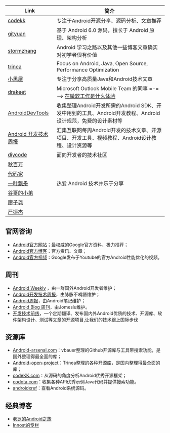 
| Link | 简介 |
| ------ | ------ | 
| [codekk](http://p.codekk.com/) | 专注于Android开源分享、源码分析、文章推荐 |
| [gityuan](http://gityuan.com/) | 基于 Android 6.0 源码，擅长于 Android 原理、架构分析 |
| [stormzhang](https://blog.csdn.net/googdev/article/details/51873500) | Android 学习之路以及其他一些博客文章确实对初学者很有价值
| [trinea](http://www.trinea.cn/) | Focus on Android, Java, Open Source, Performance Optimization
| [小黑屋](http://droidyue.com/) | 专注于分享高质量Java和Android技术文章
| [drakeet](https://medium.com/@drakeet/has-recommended) | Microsoft Outlook Mobile Team 的同事 =-= --> [在微软工作是什么体验](https://telegra.ph/join-microsoft-10-19)
| [AndroidDevTools](https://github.com/inferjay/AndroidDevTools) | 收集整理Android开发所需的Android SDK、开发中用到的工具、Android开发教程、Android设计规范，免费的设计素材等 
| [Android 开发技术周报](https://androidweekly.cn/) | 汇集互联网每周Android开发的技术文章、开源项目、开发工具、视频教程、Android设计教程、设计资源等
| [diycode](http://www.diycode.cc/) | 面向开发者的技术社区
| [秋百万](http://www.liaohuqiu.net/) | 
| [代码家](https://gank.io/) | 
| [一叶飘舟](https://blog.csdn.net/jdsjlzx) | 热爱 Android 技术并乐于分享
| [谷哥的小弟](https://blog.csdn.net/lfdfhl) | 
| [廖子尧](https://www.jianshu.com/u/d82085ac0ace) | 
| [严振杰](https://blog.csdn.net/yanzhenjie1003)

## 官网咨询
- [Android官方网站](http://developer.android.com/intl/zh-cn/index.html)；最权威的Google官方资料，极力推荐；
- [Android官方博客](http://android-developers.blogspot.com/)：官方资讯、文章；
- [Android官方视频](https://www.youtube.com/playlist?list=PLOU2XLYxmsIKEOXh5TwZEv89aofHzNCiu)：Google发布于Youtube的官方Android性能优化的视频。

## 周刊
- [Android Weekly](http://androidweekly.net/) ，由一群国外Android开发者维护；
- [Android开发技术周报](https://www.androidweekly.cn/)，由脉脉不嘚語维护；
- [Android周报](http://www.race604.com/tag/android-weekly/)，由Android笔记维护；
- [Android Blog 周刊](http://androidblog.cn/)，由Jomeslu维护。
- [开发技术前线](https://github.com/hehonghui/android-tech-frontier)，一个定期翻译、发布国内外Android优质的技术、开源库、软件架构设计、测试等文章的开源项目,让我们的技术跟上国际步伐

## 资源库
- [Android-arsenal.com](https://android-arsenal.com/)：vbauer整理的Github开源库与工具带搜索功能，是国外整理得最全面的库；
- [Android-open-project](https://github.com/Trinea/android-open-project)：Trinea整理的各种开源库，是国内整理得最全面的库；
- [codeKK.com](http://a.codekk.com/)：从源码的角度分析Android优秀开源框架；
- [codota.com](https://www.codota.com/)：收集各种API优秀示例Java代码并提供搜索功能。
- [androidxref](http://androidxref.com/)：查看Android系统源码。

## 经典博客
- [老罗的Android之旅](https://blog.csdn.net/luoshengyang/article/details/8923485)
- [Innost的专栏](https://blog.csdn.net/innost?viewmode=contents)


